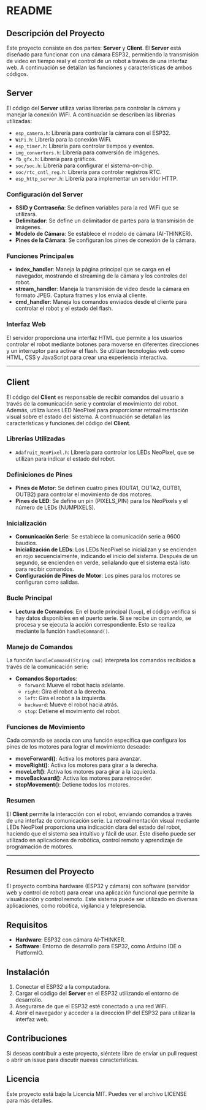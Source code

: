 # README

## Descripción del Proyecto

Este proyecto consiste en dos partes: **Server** y **Client**. El **Server** está diseñado para funcionar con una cámara ESP32, permitiendo la transmisión de video en tiempo real y el control de un robot a través de una interfaz web. A continuación se detallan las funciones y características de ambos códigos.

## Server

El código del **Server** utiliza varias librerías para controlar la cámara y manejar la conexión WiFi. A continuación se describen las librerías utilizadas:

- `esp_camera.h`: Librería para controlar la cámara con el ESP32.
- `WiFi.h`: Librería para la conexión WiFi.
- `esp_timer.h`: Librería para controlar tiempos y eventos.
- `img_converters.h`: Librería para conversión de imágenes.
- `fb_gfx.h`: Librería para gráficos.
- `soc/soc.h`: Librería para configurar el sistema-on-chip.
- `soc/rtc_cntl_reg.h`: Librería para controlar registros RTC.
- `esp_http_server.h`: Librería para implementar un servidor HTTP.

### Configuración del Server

- **SSID y Contraseña**: Se definen variables para la red WiFi que se utilizará.
- **Delimitador**: Se define un delimitador de partes para la transmisión de imágenes.
- **Modelo de Cámara**: Se establece el modelo de cámara (AI-THINKER).
- **Pines de la Cámara**: Se configuran los pines de conexión de la cámara.

### Funciones Principales

- **index_handler**: Maneja la página principal que se carga en el navegador, mostrando el streaming de la cámara y los controles del robot.
- **stream_handler**: Maneja la transmisión de video desde la cámara en formato JPEG. Captura frames y los envía al cliente.
- **cmd_handler**: Maneja los comandos enviados desde el cliente para controlar el robot y el estado del flash.

### Interfaz Web

El servidor proporciona una interfaz HTML que permite a los usuarios controlar el robot mediante botones para moverse en diferentes direcciones y un interruptor para activar el flash. Se utilizan tecnologías web como HTML, CSS y JavaScript para crear una experiencia interactiva.

---

## Client

El código del **Client** es responsable de recibir comandos del usuario a través de la comunicación serie y controlar el movimiento del robot. Además, utiliza luces LED NeoPixel para proporcionar retroalimentación visual sobre el estado del sistema. A continuación se detallan las características y funciones del código del **Client**.

### Librerías Utilizadas

- `Adafruit_NeoPixel.h`: Librería para controlar los LEDs NeoPixel, que se utilizan para indicar el estado del robot.

### Definiciones de Pines

- **Pines de Motor**: Se definen cuatro pines (OUTA1, OUTA2, OUTB1, OUTB2) para controlar el movimiento de dos motores.
- **Pines de LED**: Se define un pin (PIXELS_PIN) para los NeoPixels y el número de LEDs (NUMPIXELS).

### Inicialización

- **Comunicación Serie**: Se establece la comunicación serie a 9600 baudios.
- **Inicialización de LEDs**: Los LEDs NeoPixel se inicializan y se encienden en rojo secuencialmente, indicando el inicio del sistema. Después de un segundo, se encienden en verde, señalando que el sistema está listo para recibir comandos.
- **Configuración de Pines de Motor**: Los pines para los motores se configuran como salidas.

### Bucle Principal

- **Lectura de Comandos**: En el bucle principal (`loop`), el código verifica si hay datos disponibles en el puerto serie. Si se recibe un comando, se procesa y se ejecuta la acción correspondiente. Esto se realiza mediante la función `handleCommand()`.

### Manejo de Comandos

La función `handleCommand(String cmd)` interpreta los comandos recibidos a través de la comunicación serie:

- **Comandos Soportados**:
  - `forward`: Mueve el robot hacia adelante.
  - `right`: Gira el robot a la derecha.
  - `left`: Gira el robot a la izquierda.
  - `backward`: Mueve el robot hacia atrás.
  - `stop`: Detiene el movimiento del robot.

### Funciones de Movimiento

Cada comando se asocia con una función específica que configura los pines de los motores para lograr el movimiento deseado:

- **moveForward()**: Activa los motores para avanzar.
- **moveRight()**: Activa los motores para girar a la derecha.
- **moveLeft()**: Activa los motores para girar a la izquierda.
- **moveBackward()**: Activa los motores para retroceder.
- **stopMovement()**: Detiene todos los motores.

### Resumen

El **Client** permite la interacción con el robot, enviando comandos a través de una interfaz de comunicación serie. La retroalimentación visual mediante LEDs NeoPixel proporciona una indicación clara del estado del robot, haciendo que el sistema sea intuitivo y fácil de usar. Este diseño puede ser utilizado en aplicaciones de robótica, control remoto y aprendizaje de programación de motores.

---

## Resumen del Proyecto

El proyecto combina hardware (ESP32 y cámara) con software (servidor web y control de robot) para crear una aplicación funcional que permite la visualización y control remoto. Este sistema puede ser utilizado en diversas aplicaciones, como robótica, vigilancia y telepresencia.

## Requisitos

- **Hardware**: ESP32 con cámara AI-THINKER.
- **Software**: Entorno de desarrollo para ESP32, como Arduino IDE o PlatformIO.

## Instalación

1. Conectar el ESP32 a la computadora.
2. Cargar el código del **Server** en el ESP32 utilizando el entorno de desarrollo.
3. Asegurarse de que el ESP32 esté conectado a una red WiFi.
4. Abrir el navegador y acceder a la dirección IP del ESP32 para utilizar la interfaz web.

## Contribuciones

Si deseas contribuir a este proyecto, siéntete libre de enviar un pull request o abrir un issue para discutir nuevas características.

## Licencia

Este proyecto está bajo la Licencia MIT. Puedes ver el archivo LICENSE para más detalles.
